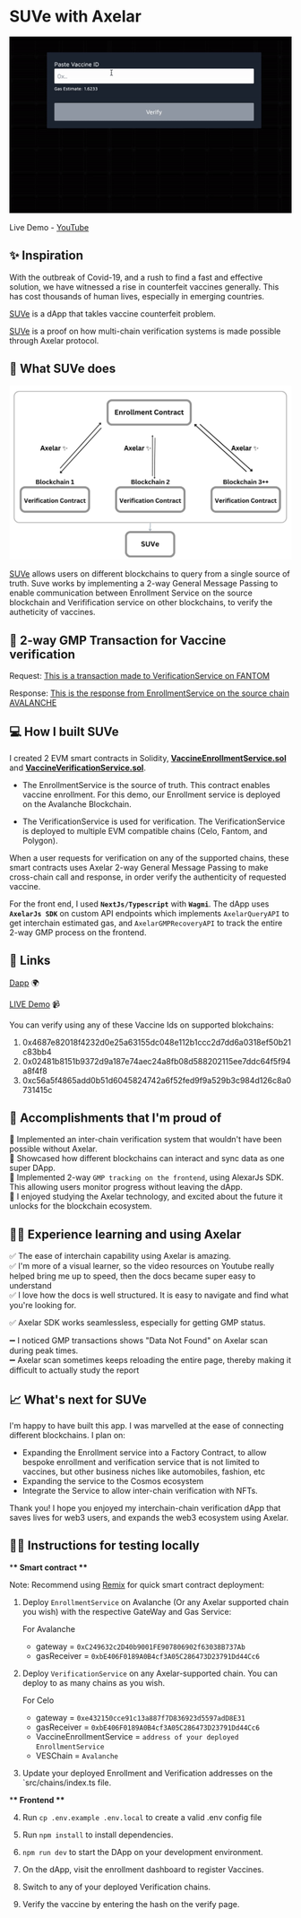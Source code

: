# SUVe with Axelar

![](https://github.com/iamendy/suve/blob/master/public/img/preview.gif)

Live Demo - [YouTube](https://youtu.be/VtPkBPngoBo)

## ✨ Inspiration

With the outbreak of Covid-19, and a rush to find a fast and effective solution, we have witnessed a rise in counterfeit vaccines generally. This has cost thousands of human lives, especially in emerging countries.

[SUVe](https://suve.vercel.app) is a dApp that takles vaccine counterfeit problem.

[SUVe](https://suve.vercel.app) is a proof on how multi-chain verification systems is made possible through Axelar protocol.

## 🍰 What SUVe does

![](https://github.com/iamendy/suve/blob/master/public/img/chart.png)

[SUVe](https://suve.vercel.app) allows users on different blockchains to query from a single source of truth. Suve works by implementing a 2-way General Message Passing to enable communication between Enrollment Service on the source blockchain and Verifification service on other blockchains, to verify the autheticity of vaccines.

## 📜 2-way GMP Transaction for Vaccine verification

Request: [This is a transaction made to VerificationService on FANTOM](https://testnet.axelarscan.io/gmp/0x40002bac8b06c22036c201dee87067b57fc3a18434eebca2477cdaa741857708)

Response:
[This is the response from EnrollmentService on the source chain AVALANCHE](https://testnet.axelarscan.io/gmp/0x0d43bbeb449f4a7ec0bc06b36ba01857f2cedcb21f349d8f0e90e47bbbbf5f4a)

## 💻 How I built SUVe

I created 2 EVM smart contracts in Solidity, [**VaccineEnrollmentService.sol**](https://github.com/iamendy/suve/blob/master/contracts/VaccineEnrollmentService.sol) and [**VaccineVerificationService.sol**](https://github.com/iamendy/suve/blob/master/contracts/VaccineVerificationService.sol).

- The EnrollmentService is the source of truth. This contract enables vaccine enrollment. For this demo, our Enrollment service is deployed on the Avalanche Blockchain.

- The VerificationService is used for verification. The VerificationService is deployed to multiple EVM compatible chains (Celo, Fantom, and Polygon).

When a user requests for verification on any of the supported chains, these smart contracts uses Axelar 2-way General Message Passing to make cross-chain call and response, in order verify the authenticity of requested vaccine.

For the front end, I used **`NextJs/Typescript`** with **`Wagmi`**. The dApp uses **`AxelarJs SDK`** on custom API endpoints which implements `AxelarQueryAPI` to get interchain estimated gas, and `AxelarGMPRecoveryAPI` to track the entire 2-way GMP process on the frontend.

## 📄 Links

[Dapp](https://suve.vercel.app) 🌍

[LIVE Demo](https://www.youtube.com/watch?v=VtPkBPngoBo) 📹

You can verify using any of these Vaccine Ids on supported blokchains:

1. 0x4687e82018f4232d0e25a63155dc048e112b1ccc2d7dd6a0318ef50b21c83bb4
2. 0x02481b8151b9372d9a187e74aec24a8fb08d588202115ee7ddc64f5f94a8f4f8
3. 0xc56a5f4865add0b51d6045824742a6f52fed9f9a529b3c984d126c8a0731415c

## 🚀 Accomplishments that I'm proud of

🍥 Implemented an inter-chain verification system that wouldn't have been possible without Axelar. <br />
🍥 Showcased how different blockchains can interact and sync data as one super DApp.<br />
🍥 Implemented 2-way `GMP tracking on the frontend`, using AlexarJs SDK. This allowing users monitor progress without leaving the dApp. <br />
🍥 I enjoyed studying the Axelar technology, and excited about the future it unlocks for the blockchain ecosystem. <br />

## 🧘‍♂️ Experience learning and using Axelar

✅ The ease of interchain capability using Axelar is amazing. <br/>
✅ I'm more of a visual learner, so the video resources on Youtube really helped bring me up to speed, then the docs became super easy to understand <br />
✅ I love how the docs is well structured. It is easy to navigate and find what you're looking for.

✅ Axelar SDK works seamlessless, especially for getting GMP status.

➖ I noticed GMP transactions shows "Data Not Found" on Axelar scan during peak times. <br />
➖ Axelar scan sometimes keeps reloading the entire page, thereby making it difficult to actually study the report <br>

## 📈 What's next for SUVe

I'm happy to have built this app. I was marvelled at the ease of connecting different blockchains. I plan on:

- Expanding the Enrollment service into a Factory Contract, to allow bespoke enrollment and verification service that is not limited to vaccines, but other business niches like automobiles, fashion, etc
- Expanding the service to the Cosmos ecosystem
- Integrate the Service to allow inter-chain verification with NFTs.

Thank you! I hope you enjoyed my interchain-chain verification dApp that saves lives for web3 users, and expands the web3 ecosystem using Axelar.

## 🧑‍💻 Instructions for testing locally

\***\* Smart contract \*\***

Note: Recommend using [Remix](https://remix.ethereum.org/) for quick smart contract deployment:

1. Deploy `EnrollmentService` on Avalanche (Or any Axelar supported chain you wish) with the respective GateWay and Gas Service:

   For Avalanche

   - gateway = `0xC249632c2D40b9001FE907806902f63038B737Ab`
   - gasReceiver = `0xbE406F0189A0B4cf3A05C286473D23791Dd44Cc6`

2. Deploy `VerificationService` on any Axelar-supported chain. You can deploy to as many chains as you wish.

   For Celo

   - gateway = `0xe432150cce91c13a887f7D836923d5597adD8E31`
   - gasReceiver = `0xbE406F0189A0B4cf3A05C286473D23791Dd44Cc6`
   - VaccineEnrollmentService = `address of your deployed EnrollmentService`
   - VESChain = `Avalanche`

3. Update your deployed Enrollment and Verification addresses on the `src/chains/index.ts file.

\***\* Frontend \*\***

4. Run `cp .env.example .env.local` to create a valid .env config file

5. Run `npm install` to install dependencies.

6. `npm run dev` to start the DApp on your development environment.

7. On the dApp, visit the enrollment dashboard to register Vaccines.

8. Switch to any of your deployed Verification chains.

9. Verify the vaccine by entering the hash on the verify page.
